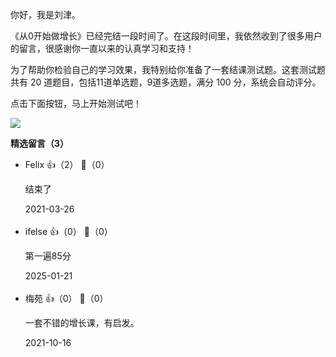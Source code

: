 你好，我是刘津。

《从0开始做增长》已经完结一段时间了。在这段时间里，我依然收到了很多用户的留言，很感谢你一直以来的认真学习和支持！

为了帮助你检验自己的学习效果，我特别给你准备了一套结课测试题。这套测试题共有 20 道题目，包括11道单选题，9道多选题，满分 100 分，系统会自动评分。

点击下面按钮，马上开始测试吧！

[![](https://static001.geekbang.org/resource/image/28/a4/28d1be62669b4f3cc01c36466bf811a4.png?wh=1142%2A201)](https://time.geekbang.org/quiz/intro?act_id=175&exam_id=410)
<div><strong>精选留言（3）</strong></div><ul>
<li><span>Felix</span> 👍（2） 💬（0）<p>结束了</p>2021-03-26</li><br/><li><span>ifelse</span> 👍（0） 💬（0）<p>第一遍85分</p>2025-01-21</li><br/><li><span>梅苑</span> 👍（0） 💬（0）<p>一套不错的增长课，有启发。</p>2021-10-16</li><br/>
</ul>